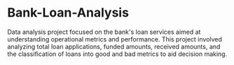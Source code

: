 # Bank-Loan-Analysis
Data analysis project focused on the bank's loan services aimed at understanding operational metrics and performance. This project involved analyzing total loan applications, funded amounts, received amounts, and the classification of loans into good and bad metrics to aid decision making.
